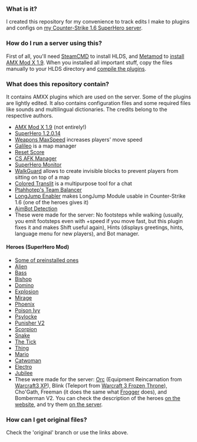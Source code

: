 ### What is it?
I created this repository for my convenience to track edits I make to plugins and configs on [my Counter-Strike 1.6 SuperHero server](https://www.evileye.eu.org).

### How do I run a server using this?
First of all, you'll need [SteamCMD](https://developer.valvesoftware.com/wiki/SteamCMD) to install HLDS, and [Metamod](http://metamod.org) to [install](https://wiki.alliedmods.net/Installing_AMX_Mod_X_Manually) [AMX Mod X 1.9](https://www.amxmodx.org/downloads-new.php). When you installed all important stuff, copy the files manually to your HLDS directory and [compile the plugins](https://wiki.alliedmods.net/Compiling_Plugins_(AMX_Mod_X)).

### What does this repository contain?
It contains AMXX plugins which are used on the server. Some of the plugins are lightly edited. It also contains configuration files and some required files like sounds and multilingual dictionaries. The credits belong to the respective authors.
  * [AMX Mod X 1.9](https://www.amxmodx.org/downloads-new.php) (not entirely!)
  * [SuperHero 1.2.0.14](https://forums.alliedmods.net/showthread.php?t=76081)
  * [Weapons MaxSpeed](https://forums.alliedmods.net/showthread.php?t=139521) increases players' move speed
  * [Galileo](https://forums.alliedmods.net/showthread.php?t=77391) is a map manager
  * [Reset Score](https://forums.alliedmods.net/showthread.php?t=74207)
  * [CS AFK Manager](https://forums.alliedmods.net/showthread.php?t=256449)
  * [SuperHero Monitor](https://forums.alliedmods.net/showthread.php?t=36540)
  * [WalkGuard](https://forums.alliedmods.net/showthread.php?t=55245) allows to create invisible blocks to prevent players from sitting on top of a map
  * [Colored Translit](https://c-s.net.ua/forum/topic25056.html) is a multipurpose tool for a chat
  * [Ptahhotep's Team Balancer](https://forums.alliedmods.net/showthread.php?t=26598)
  * [LongJump Enabler](https://forums.alliedmods.net/showthread.php?t=108382) makes LongJump Module usable in Counter-Strike 1.6 (one of the heroes gives it)
  * [AimBot Detection](https://forums.alliedmods.net/showthread.php?t=77821)
  * These were made for the server: No footsteps while walking (usually, you emit footsteps even with +speed if you move fast, but this plugin fixes it and makes Shift useful again), Hints (displays greetings, hints, language menu for new players), and Bot manager.

#### Heroes (SuperHero Mod)
  * [Some of preinstalled ones](https://forums.alliedmods.net/showthread.php?t=76081)
  * [Alien](https://forums.alliedmods.net/showthread.php?t=30082)
  * [Bass](https://forums.alliedmods.net/showthread.php?t=30174)
  * [Bishop](https://forums.alliedmods.net/showthread.php?t=30184)
  * [Domino](https://forums.alliedmods.net/showthread.php?t=36055)
  * [Explosion](https://forums.alliedmods.net/showthread.php?t=34294)
  * [Mirage](https://forums.alliedmods.net/showthread.php?t=34683)
  * [Phoenix](https://forums.alliedmods.net/showthread.php?t=30270)
  * [Poison Ivy](https://forums.alliedmods.net/showthread.php?t=30104)
  * [Psylocke](https://forums.alliedmods.net/showthread.php?t=30276)
  * [Punisher V2](https://forums.alliedmods.net/showthread.php?t=131398)
  * [Scorpion](https://forums.alliedmods.net/showthread.php?t=34448)
  * [Snake](https://forums.alliedmods.net/showthread.php?t=30293)
  * [The Tick](https://forums.alliedmods.net/showthread.php?t=36058)
  * [Thing](https://forums.alliedmods.net/showthread.php?t=31929)
  * [Mario](https://forums.alliedmods.net/showthread.php?t=32041)
  * [Catwoman](https://forums.alliedmods.net/showthread.php?t=34742)
  * [Electro](https://forums.alliedmods.net/showthread.php?t=30095)
  * [Jubilee](https://forums.alliedmods.net/showthread.php?t=30592)
  * These were made for the server: [Orc](https://forums.alliedmods.net/showthread.php?t=314199) (Equipment Reincarnation from [Warcraft3 XP](https://forums.alliedmods.net/showthread.php?t=15345)), Blink (Teleport from [Warcraft 3 Frozen Throne](https://forums.alliedmods.net/showthread.php?p=3158)), Cho'Gath, Freeman (it does the same what [Frogger](https://forums.alliedmods.net/showthread.php?t=33644) does), and Bomberman V2. You can check the description of the heroes [on the website](https://www.evileye.eu.org/help/), and try them [on the server](steam://connect/95.142.47.100:27015).

### How can I get original files?
Check the 'original' branch or use the links above.
